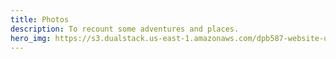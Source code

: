 ```yaml
---
title: Photos
description: To recount some adventures and places.
hero_img: https://s3.dualstack.us-east-1.amazonaws.com/dpb587-website-us-east-1/asset/gallery/2019-south-america/2f1f12e6-9a6b-03fd-0c98-6a47ac23c919~1280.jpg
---
```

